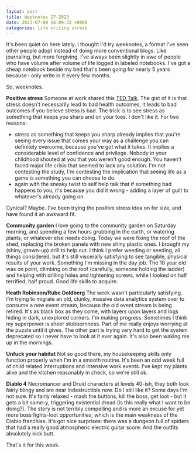 ```yaml
---
layout: post
title: Weeknotes 27-2023 
date: 2023-07-08 16:09:32 +0000
categories: life writing stress
---
```


It's been quiet on here lately. I thought I'd try weeknotes, a format I've seen other people adopt instead of doing more conventional blogs. Like journaling, but more forgiving. I've always been slightly in awe of people who have volume after volume of life logged in labeled notebooks. I've got a cheap notebook beside my bed that's been going for nearly 5 years because I only write in it every few months.

So, weeknotes.

**Positive stress**
Someone at work shared this [TED Talk](https://www.ted.com/talks/kelly_mcgonigal_how_to_make_stress_your_friend/c). The gist of it is that stress doesn't necessarily lead to bad health outcomes, it leads to bad outcomes if you believe stress is bad. The trick is to see stress as something that keeps you sharp and on your toes.
I don't like it. For two reasons:
* stress as something that keeps you sharp already implies that you're seeing every issue that comes your way as a challenge you can definitely overcome, because you've got what it takes. It implies a considerable level of confidence and privilege. Nobody in your childhood shouted at you that you weren't good enough. You haven't faced major life crisis that seemed to lack any solution. I'm not contesting the study, I'm contesting the implication that seeing life as a game is something you can choose to do.
* again with the sneaky twist to self help talk that if something bad happens to you, it's because you did it wrong - adding a layer of guilt to whatever's already going on.

Cynical? Maybe. I've been trying the positive stress idea on for size, and have found it an awkward fit.

**Community garden**
I love going to the community garden on Saturday morning, and spending a few hours grubbing in the earth, or watering plants, or whatever else needs doing. Today we were fixing the roof of the shed, replacing the broken panels with new shiny plastic ones. I brought my (shiny, grown-up) drill to help out.
I think I prefer weeding or seeding, all things considered, but it's still viscerally satisfying to see tangible, physical results of your work. Something I'm missing in the day job. The 10 year old was on point, climbing on the roof (carefully, someone holding the ladder) and helping with drilling holes and tightening screws, while I looked on half terrified, half proud. Good life skills to acquire.

**Heath Robinson/Rube Goldberg**
The week wasn't particularly satisfying. I'm trying to migrate an old, clunky, massive data analytics system over to consume a new event stream, because the old event stream is being retired. It's as black box as they come, with layers upon layers and logs hiding in dark, unexplored corners. I'm making progress. Sometimes I think my superpower is sheer stubbornness. Part of me really enjoys worrying at the puzzle until it gives. The other part is trying very hard to get the system deprecated so I never have to look at it ever again. It's also been waking me up in the mornings.

**Unfuck your habitat**
Not so good there, my housekeeping skills only function properly when I'm in a smooth routine. It's been an odd week full of child related interruptions and intensive work events. I've kept my plants alive and the kitchen reasonably in check, so we're still ok.

**Diablo 4**
Necromancer and Druid characters at levels 40-ish, they both look fairly blingy and are near indestructible now. Do I still like it? Some days I'm not sure. It's fairly relaxed - mash the buttons, kill the boss, get loot - but it gets a bit same-y, triggering existential dread (is this really what I want to be doing?). The story is not terribly compelling and is more an excuse for yet more boss fights-loot opportunities, which is the main weakness of the Diablo franchise. It's got nice surprises: there was a dungeon full of spiders that had a really good atmospheric electric guitar score. And the outfits absolutely kick butt.

That's it for this week.
